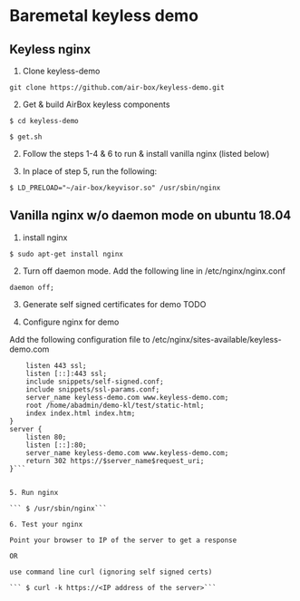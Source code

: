 # Baremetal keyless demo

## Keyless nginx 
1. Clone keyless-demo

  ```git clone https://github.com/air-box/keyless-demo.git```

2. Get & build AirBox keyless components

  ```$ cd keyless-demo```

  ```$ get.sh```

2. Follow the steps 1-4 & 6 to run & install vanilla nginx (listed below)

3. In place of step 5, run the following:

  ```$ LD_PRELOAD="~/air-box/keyvisor.so" /usr/sbin/nginx```


## Vanilla nginx w/o daemon mode on ubuntu 18.04 

1. install nginx

  ```$ sudo apt-get install nginx```

2. Turn off daemon mode. 
  Add the following line in /etc/nginx/nginx.conf

  ```daemon off;```

3. Generate self signed certificates for demo
  TODO

4. Configure nginx for demo

  Add the following configuration file to /etc/nginx/sites-available/keyless-demo.com

  ```server {
      listen 443 ssl;
      listen [::]:443 ssl;
      include snippets/self-signed.conf;
      include snippets/ssl-params.conf;
      server_name keyless-demo.com www.keyless-demo.com;
      root /home/abadmin/demo-kl/test/static-html;
      index index.html index.htm;
  }
  server {
      listen 80;
      listen [::]:80;
      server_name keyless-demo.com www.keyless-demo.com;
      return 302 https://$server_name$request_uri;
  }```


5. Run nginx

  ``` $ /usr/sbin/nginx```

6. Test your nginx 

  Point your browser to IP of the server to get a response

  OR

  use command line curl (ignoring self signed certs)

  ``` $ curl -k https://<IP address of the server>```

